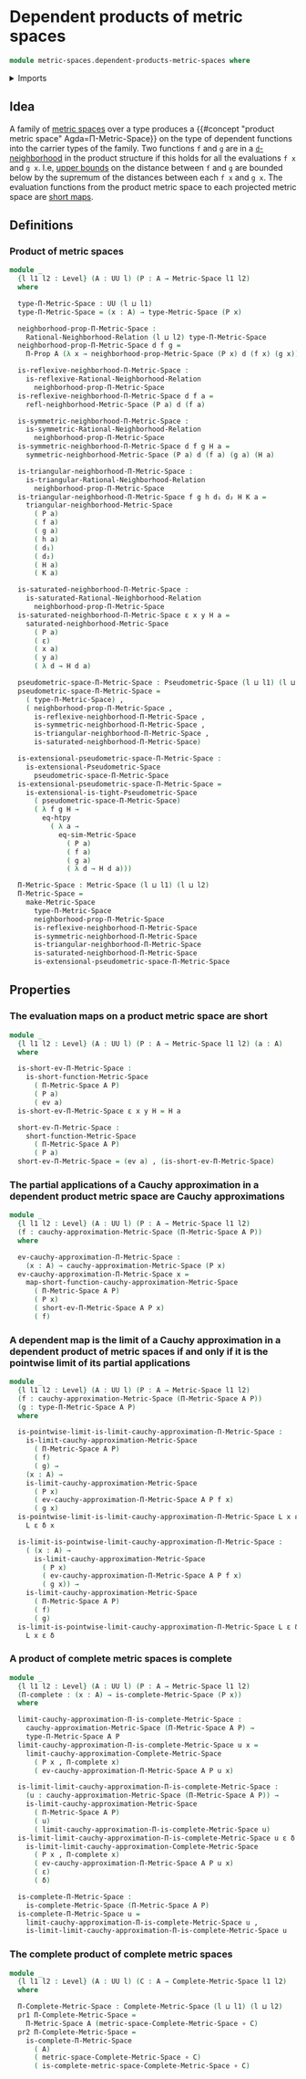 # Dependent products of metric spaces

```agda
module metric-spaces.dependent-products-metric-spaces where
```

<details><summary>Imports</summary>

```agda
open import foundation.dependent-pair-types
open import foundation.evaluation-functions
open import foundation.function-extensionality
open import foundation.function-types
open import foundation.propositions
open import foundation.sets
open import foundation.universe-levels

open import metric-spaces.cauchy-approximations-metric-spaces
open import metric-spaces.complete-metric-spaces
open import metric-spaces.convergent-cauchy-approximations-metric-spaces
open import metric-spaces.extensional-pseudometric-spaces
open import metric-spaces.limits-of-cauchy-approximations-metric-spaces
open import metric-spaces.metric-spaces
open import metric-spaces.monotonic-rational-neighborhoods
open import metric-spaces.pseudometric-spaces
open import metric-spaces.rational-neighborhoods
open import metric-spaces.reflexive-rational-neighborhoods
open import metric-spaces.saturated-rational-neighborhoods
open import metric-spaces.short-functions-metric-spaces
open import metric-spaces.symmetric-rational-neighborhoods
open import metric-spaces.triangular-rational-neighborhoods
```

</details>

## Idea

A family of [metric spaces](metric-spaces.metric-spaces.md) over a type produces
a {{#concept "product metric space" Agda=Π-Metric-Space}} on the type of
dependent functions into the carrier types of the family. Two functions `f` and
`g` are in a [`d`-neighborhood](metric-spaces.rational-neighborhoods.md) in the
product structure if this holds for all the evaluations `f x` and `g x`. I.e,
[upper bounds](metric-spaces.rational-neighborhoods.md) on the distance between
`f` and `g` are bounded below by the supremum of the distances between each
`f x` and `g x`. The evaluation functions from the product metric space to each
projected metric space are
[short maps](metric-spaces.short-functions-metric-spaces.md).

## Definitions

### Product of metric spaces

```agda
module _
  {l l1 l2 : Level} (A : UU l) (P : A → Metric-Space l1 l2)
  where

  type-Π-Metric-Space : UU (l ⊔ l1)
  type-Π-Metric-Space = (x : A) → type-Metric-Space (P x)

  neighborhood-prop-Π-Metric-Space :
    Rational-Neighborhood-Relation (l ⊔ l2) type-Π-Metric-Space
  neighborhood-prop-Π-Metric-Space d f g =
    Π-Prop A (λ x → neighborhood-prop-Metric-Space (P x) d (f x) (g x))

  is-reflexive-neighborhood-Π-Metric-Space :
    is-reflexive-Rational-Neighborhood-Relation
      neighborhood-prop-Π-Metric-Space
  is-reflexive-neighborhood-Π-Metric-Space d f a =
    refl-neighborhood-Metric-Space (P a) d (f a)

  is-symmetric-neighborhood-Π-Metric-Space :
    is-symmetric-Rational-Neighborhood-Relation
      neighborhood-prop-Π-Metric-Space
  is-symmetric-neighborhood-Π-Metric-Space d f g H a =
    symmetric-neighborhood-Metric-Space (P a) d (f a) (g a) (H a)

  is-triangular-neighborhood-Π-Metric-Space :
    is-triangular-Rational-Neighborhood-Relation
      neighborhood-prop-Π-Metric-Space
  is-triangular-neighborhood-Π-Metric-Space f g h d₁ d₂ H K a =
    triangular-neighborhood-Metric-Space
      ( P a)
      ( f a)
      ( g a)
      ( h a)
      ( d₁)
      ( d₂)
      ( H a)
      ( K a)

  is-saturated-neighborhood-Π-Metric-Space :
    is-saturated-Rational-Neighborhood-Relation
      neighborhood-prop-Π-Metric-Space
  is-saturated-neighborhood-Π-Metric-Space ε x y H a =
    saturated-neighborhood-Metric-Space
      ( P a)
      ( ε)
      ( x a)
      ( y a)
      ( λ d → H d a)

  pseudometric-space-Π-Metric-Space : Pseudometric-Space (l ⊔ l1) (l ⊔ l2)
  pseudometric-space-Π-Metric-Space =
    ( type-Π-Metric-Space) ,
    ( neighborhood-prop-Π-Metric-Space ,
      is-reflexive-neighborhood-Π-Metric-Space ,
      is-symmetric-neighborhood-Π-Metric-Space ,
      is-triangular-neighborhood-Π-Metric-Space ,
      is-saturated-neighborhood-Π-Metric-Space)

  is-extensional-pseudometric-space-Π-Metric-Space :
    is-extensional-Pseudometric-Space
      pseudometric-space-Π-Metric-Space
  is-extensional-pseudometric-space-Π-Metric-Space =
    is-extensional-is-tight-Pseudometric-Space
      ( pseudometric-space-Π-Metric-Space)
      ( λ f g H →
        eq-htpy
          ( λ a →
            eq-sim-Metric-Space
              ( P a)
              ( f a)
              ( g a)
              ( λ d → H d a)))

  Π-Metric-Space : Metric-Space (l ⊔ l1) (l ⊔ l2)
  Π-Metric-Space =
    make-Metric-Space
      type-Π-Metric-Space
      neighborhood-prop-Π-Metric-Space
      is-reflexive-neighborhood-Π-Metric-Space
      is-symmetric-neighborhood-Π-Metric-Space
      is-triangular-neighborhood-Π-Metric-Space
      is-saturated-neighborhood-Π-Metric-Space
      is-extensional-pseudometric-space-Π-Metric-Space
```

## Properties

### The evaluation maps on a product metric space are short

```agda
module _
  {l l1 l2 : Level} (A : UU l) (P : A → Metric-Space l1 l2) (a : A)
  where

  is-short-ev-Π-Metric-Space :
    is-short-function-Metric-Space
      ( Π-Metric-Space A P)
      ( P a)
      ( ev a)
  is-short-ev-Π-Metric-Space ε x y H = H a

  short-ev-Π-Metric-Space :
    short-function-Metric-Space
      ( Π-Metric-Space A P)
      ( P a)
  short-ev-Π-Metric-Space = (ev a) , (is-short-ev-Π-Metric-Space)
```

### The partial applications of a Cauchy approximation in a dependent product metric space are Cauchy approximations

```agda
module _
  {l l1 l2 : Level} (A : UU l) (P : A → Metric-Space l1 l2)
  (f : cauchy-approximation-Metric-Space (Π-Metric-Space A P))
  where

  ev-cauchy-approximation-Π-Metric-Space :
    (x : A) → cauchy-approximation-Metric-Space (P x)
  ev-cauchy-approximation-Π-Metric-Space x =
    map-short-function-cauchy-approximation-Metric-Space
      ( Π-Metric-Space A P)
      ( P x)
      ( short-ev-Π-Metric-Space A P x)
      ( f)
```

### A dependent map is the limit of a Cauchy approximation in a dependent product of metric spaces if and only if it is the pointwise limit of its partial applications

```agda
module _
  {l l1 l2 : Level} (A : UU l) (P : A → Metric-Space l1 l2)
  (f : cauchy-approximation-Metric-Space (Π-Metric-Space A P))
  (g : type-Π-Metric-Space A P)
  where

  is-pointwise-limit-is-limit-cauchy-approximation-Π-Metric-Space :
    is-limit-cauchy-approximation-Metric-Space
      ( Π-Metric-Space A P)
      ( f)
      ( g) →
    (x : A) →
    is-limit-cauchy-approximation-Metric-Space
      ( P x)
      ( ev-cauchy-approximation-Π-Metric-Space A P f x)
      ( g x)
  is-pointwise-limit-is-limit-cauchy-approximation-Π-Metric-Space L x ε δ =
    L ε δ x

  is-limit-is-pointwise-limit-cauchy-approximation-Π-Metric-Space :
    ( (x : A) →
      is-limit-cauchy-approximation-Metric-Space
        ( P x)
        ( ev-cauchy-approximation-Π-Metric-Space A P f x)
        ( g x)) →
    is-limit-cauchy-approximation-Metric-Space
      ( Π-Metric-Space A P)
      ( f)
      ( g)
  is-limit-is-pointwise-limit-cauchy-approximation-Π-Metric-Space L ε δ x =
    L x ε δ
```

### A product of complete metric spaces is complete

```agda
module _
  {l l1 l2 : Level} (A : UU l) (P : A → Metric-Space l1 l2)
  (Π-complete : (x : A) → is-complete-Metric-Space (P x))
  where

  limit-cauchy-approximation-Π-is-complete-Metric-Space :
    cauchy-approximation-Metric-Space (Π-Metric-Space A P) →
    type-Π-Metric-Space A P
  limit-cauchy-approximation-Π-is-complete-Metric-Space u x =
    limit-cauchy-approximation-Complete-Metric-Space
      ( P x , Π-complete x)
      ( ev-cauchy-approximation-Π-Metric-Space A P u x)

  is-limit-limit-cauchy-approximation-Π-is-complete-Metric-Space :
    (u : cauchy-approximation-Metric-Space (Π-Metric-Space A P)) →
    is-limit-cauchy-approximation-Metric-Space
      ( Π-Metric-Space A P)
      ( u)
      ( limit-cauchy-approximation-Π-is-complete-Metric-Space u)
  is-limit-limit-cauchy-approximation-Π-is-complete-Metric-Space u ε δ x =
    is-limit-limit-cauchy-approximation-Complete-Metric-Space
      ( P x , Π-complete x)
      ( ev-cauchy-approximation-Π-Metric-Space A P u x)
      ( ε)
      ( δ)

  is-complete-Π-Metric-Space :
    is-complete-Metric-Space (Π-Metric-Space A P)
  is-complete-Π-Metric-Space u =
    limit-cauchy-approximation-Π-is-complete-Metric-Space u ,
    is-limit-limit-cauchy-approximation-Π-is-complete-Metric-Space u
```

### The complete product of complete metric spaces

```agda
module _
  {l l1 l2 : Level} (A : UU l) (C : A → Complete-Metric-Space l1 l2)
  where

  Π-Complete-Metric-Space : Complete-Metric-Space (l ⊔ l1) (l ⊔ l2)
  pr1 Π-Complete-Metric-Space =
    Π-Metric-Space A (metric-space-Complete-Metric-Space ∘ C)
  pr2 Π-Complete-Metric-Space =
    is-complete-Π-Metric-Space
      ( A)
      ( metric-space-Complete-Metric-Space ∘ C)
      ( is-complete-metric-space-Complete-Metric-Space ∘ C)
```
